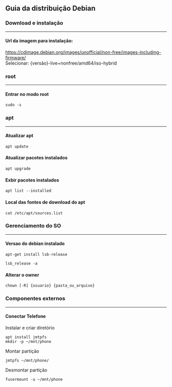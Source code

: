 ## Guia da distribuição Debian

### Download e instalação
---

#### Url da imagem para instalação:
https://cdimage.debian.org/images/unofficial/non-free/images-including-firmware/<br>
Selecionar: {versão}-live+nonfree/amd64/iso-hybrid

### root
---

#### Entrar no modo root
```
sudo -s
```

### apt
---

#### Atualizar apt
```
apt update
```

#### Atualizar pacotes instalados
```
apt upgrade
```

#### Exbir pacotes instalados
```
apt list --installed
```

#### Local das fontes de download do apt
```
cat /etc/apt/sources.list
```

### Gerenciamento do SO
---

#### Versao do debian instalado
```
apt-get install lsb-release
```
```
lsb_release -a
```

#### Alterar o owner
```
chown [-R] {usuario} {pasta_ou_arquivo}
```

### Componentes externos
---

#### Conectar Telefone
Instalar e criar diretório
```
apt install jmtpfs
mkdir -p ~/mnt/phone
```
Montar partição
```
jmtpfs ~/mnt/phone/
```
Desmontar partição
```
fusermount -u ~/mnt/phone
```
